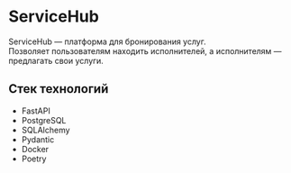 # ServiceHub

ServiceHub — платформа для бронирования услуг.  
Позволяет пользователям находить исполнителей, а исполнителям — предлагать свои услуги.

##  Стек технологий

- FastAPI
- PostgreSQL
- SQLAlchemy
- Pydantic
- Docker
- Poetry

